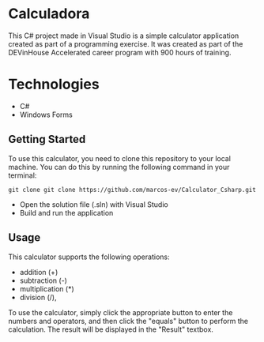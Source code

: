 # Calculadora

This C# project made in Visual Studio is a simple calculator application created as part of a programming exercise. It was created as part of the DEVinHouse Accelerated career program with 900 hours of training. 

# Technologies
- C#
- Windows Forms

## Getting Started

To use this calculator, you need to clone this repository to your local machine. You can do this by running the following command in your terminal:

```git clone git clone https://github.com/marcos-ev/Calculator_Csharp.git```
  

- Open the solution file (.sln) with Visual Studio
- Build and run the application

## Usage

This calculator supports the following operations: 
- addition (+)
- subtraction (-)
- multiplication (*)
- division (/),

To use the calculator, simply click the appropriate button to enter the numbers and operators, and then click the "equals" button to perform the calculation. The result will be displayed in the "Result" textbox.




